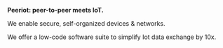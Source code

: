 **Peeriot: peer-to-peer meets IoT.**

We enable secure, self-organized devices & networks. 

We offer a low-code software suite to simplify Iot data exchange by 10x.
